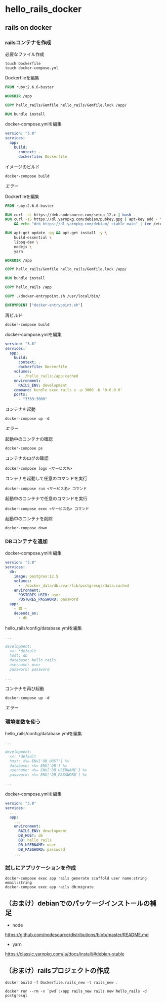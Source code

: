# hello_rails_docker

## rails on docker

### railsコンテナを作成

必要なファイル作成

```
touch Dockerfile
touch docker-compose.yml
```

Dockerfileを編集

```dockerfile
FROM ruby:2.6.6-buster

WORKDIR /app

COPY hello_rails/Gemfile hello_rails/Gemfile.lock /app/

RUN bundle install
```

docker-compose.ymlを編集

```yml
version: "3.8"
services:
  app:
    build:
      context: .
      dockerfile: Dockerfile
```

イメージのビルド

```
docker-compose build
```

*エラー*

Dockerfileを編集

```dockerfile
FROM ruby:2.6.6-buster

RUN curl -sL https://deb.nodesource.com/setup_12.x | bash -
RUN curl -sS https://dl.yarnpkg.com/debian/pubkey.gpg | apt-key add - \
	&& echo "deb https://dl.yarnpkg.com/debian/ stable main" | tee /etc/apt/sources.list.d/yarn.list

RUN apt-get update -qq && apt-get install -y \
	build-essential \
	libpq-dev \
	nodejs \
	yarn

WORKDIR /app

COPY hello_rails/Gemfile hello_rails/Gemfile.lock /app/

RUN bundle install

COPY hello_rails /app

COPY ./docker-entrypoint.sh /usr/local/bin/

ENTRYPOINT ["docker-entrypoint.sh"]

```

再ビルド

```
docker-compose build
```

docker-compose.ymlを編集

```yml
version: "3.8"
services:
  app:
    build:
      context: .
      dockerfile: Dockerfile
    volumes:
      - ./hello_rails:/app:cached
    environment:
      RAILS_ENV: development
    command: bundle exec rails s -p 3000 -b '0.0.0.0'
    ports:
      - "3333:3000"
```

コンテナを起動

```
docker-compose up -d
```

*エラー*

起動中のコンテナの確認

```
docker-compose ps
```

コンテナのログの確認

```
docker-compose logs <サービス名>
```

コンテナを起動して任意のコマンドを実行

```
docker-compose run <サービス名> コマンド
```

起動中のコンテナで任意のコマンドを実行

```
docker-compose exec <サービス名> コマンド
```

起動中のコンテナを削除

```
docker-compose down
```

### DBコンテナを追加

docker-compose.ymlを編集

```yml
version: "3.8"
services:
  db:
    image: postgres:12.5
    volumes:
      - ./docker_data/db:/var/lib/postgresql/data:cached
    environment:
      POSTGRES_USER: user
      POSTGRES_PASSWORD: password
  app:
    ~ 略 ~
    depends_on:
      - db
```

hello_rails/config/database.ymlを編集

```yml
...

development:
  <<: *default
  host: db
  database: hello_rails
  username: user
  password: password

...
```

コンテナを再び起動

```
docker-compose up -d
```

*エラー*

### 環境変数を使う

hello_rails/config/database.ymlを編集

```yml
...

development:
  <<: *default
  host: <%= ENV['DB_HOST'] %>
  database: <%= ENV['DB'] %>
  username: <%= ENV['DB_USERNAME'] %>
  password: <%= ENV['DB_PASSWORD'] %>

...
```

docker-compose.ymlを編集

```yml
version: "3.8"
services:
  ...
  app:
    ...
    environment:
      RAILS_ENV: development
      DB_HOST: db
      DB: hello_rails
      DB_USERNAME: user
      DB_PASSWORD: password
    ...
```

### 試しにアプリケーションを作成

```
docker-compose exec app rails generate scaffold user name:string email:string
docker-compose exec app rails db:migrate
```

## （おまけ）debianでのパッケージインストールの補足

- node

https://github.com/nodesource/distributions/blob/master/README.md

- yarn

https://classic.yarnpkg.com/ja/docs/install/#debian-stable

## （おまけ）railsプロジェクトの作成

```
docker build -f Dockerfile.rails_new -t rails_new .
```

```
docker run --rm -v `pwd`:/app rails_new rails new hello_rails -d postgresql
```
